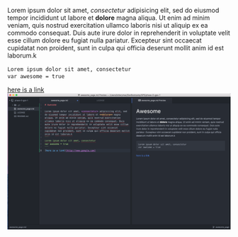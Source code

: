 
Lorem ipsum dolor sit amet, *consectetur* adipisicing elit, sed do eiusmod tempor incididunt ut labore et **dolore** magna aliqua. Ut enim ad minim veniam, quis nostrud exercitation ullamco laboris nisi ut aliquip ex ea commodo consequat. Duis aute irure dolor in reprehenderit in voluptate velit esse cillum dolore eu fugiat nulla pariatur. Excepteur sint occaecat cupidatat non proident, sunt in culpa qui officia deserunt mollit anim id est laborum.k
```
Lorem ipsum dolor sit amet, consectetur
var awesome = true
```
[here is a link](http://www.google.com)
![image](awesome.png)
